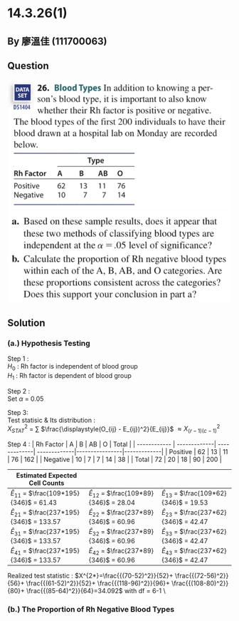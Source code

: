 # 14.3.26(1)

## By 廖溫佳 (111700063)

## Question

![image](https://github.com/HWTeng-Course/202402-Statistics/blob/main/Images/IMG_3561.jpg?raw=true)
![image](https://github.com/HWTeng-Course/202402-Statistics/blob/main/Images/IMG_3560.jpg?raw=true)

## Solution
### (a.) Hypothesis Testing
Step 1 : \
$H_0$  : Rh factor is independent of blood group \
$H_1$  : Rh factor is dependent of blood group

Step 2 : \
Set $\alpha$ = 0.05

Step 3: \
Test statisic & Its distribution : \
$X^2_{STAT}$ = $\sum$ $\frac{\displaystyle(O_{ij} - E_{ij})^2}{E_{ij}}$ $\approx X^2_{(r-1)(c-1)}$

Step 4 : 
| Rh Factor    | A            | B            | AB           | O              | Total       |
| ------------ | -------------| -------------| -------------|----------------|-------------|
| Positive     | 62           | 13           | 11           | 76             | 162         |
| Negative     | 10           | 7            | 7            | 14             | 38          |
| Total        | 72           | 20           | 18           | 90             | 200         |

| Estimated Expected Cell Counts                 |                                               |                                               |
|------------------------------------------------|-----------------------------------------------|-----------------------------------------------|
| $\hat{E}_{11}$ = $\frac{109*195}{346}$ = 61.43 | $\hat{E}_{12}$ = $\frac{109*89}{346}$ = 28.04 | $\hat{E}_{13}$ = $\frac{109*62}{346}$ = 19.53 |
| $\hat{E}_{21}$ = $\frac{237*195}{346}$ = 133.57| $\hat{E}_{22}$ = $\frac{237*89}{346}$ = 60.96 | $\hat{E}_{23}$ = $\frac{237*62}{346}$ = 42.47 |
| $\hat{E}_{31}$ = $\frac{237*195}{346}$ = 133.57| $\hat{E}_{32}$ = $\frac{237*89}{346}$ = 60.96 | $\hat{E}_{33}$ = $\frac{237*62}{346}$ = 42.47 |
| $\hat{E}_{41}$ = $\frac{237*195}{346}$ = 133.57| $\hat{E}_{42}$ = $\frac{237*89}{346}$ = 60.96 | $\hat{E}_{43}$ = $\frac{237*62}{346}$ = 42.47 |

Realized test statistic :
$X^{2*}=\frac{{(70-52)^2}}{52}+ \frac{{(72-56)^2}}{56}+ \frac{{(61-52)^2}}{52}+ \frac{{(118-96)^2}}{96}+ \frac{{(108-80)^2}}{80}+ \frac{{(85-64)^2}}{64}=34.092$ with df = 6-1 \

### (b.) The Proportion of Rh Negative Blood Types
